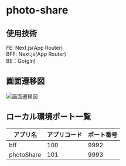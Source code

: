 # photo-share

## 使用技術

FE: Next.js(App Router)<br />
BFF: Next.js(App Router)<br />
BE：Go(gin)<br />

## 画面遷移図

![画面遷移図](<スクリーンショット 2024-03-31 7.27.51.png>)

## ローカル環境ポート一覧

| アプリ名   | アプリコード | ポート番号 |
| ---------- | ------------ | ---------- |
| bff        | 100          | 9992       |
| photoShare | 101          | 9993       |
